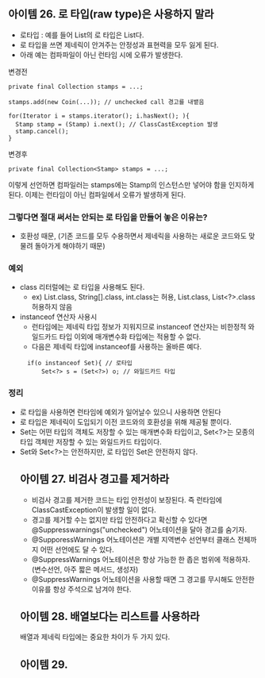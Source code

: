 
## 아이템 26. 로 타입(raw type)은 사용하지 말라
- 로타입 : 예를 들어 List<E>의 로 타입은 List다.
- 로 타입을 쓰면 제네릭이 안겨주는 안정성과 표현력을 모두 잃게 된다.
- 아래 예는 컴파파일이 아닌 런타임 시에 오류가 발생한다.

변경전 
```
private final Collection stamps = ...;

stamps.add(new Coin(...)); // unchecked call 경고를 내뱉음

for(Iterator i = stamps.iterator(); i.hasNext(); ){
  Stamp stamp = (Stamp) i.next(); // ClassCastException 발생
  stamp.cancel();
}
```

변경후
```
private final Collection<Stamp> stamps = ...;
```
이렇게 선언하면 컴파일러는 stamps에는 Stamp의 인스턴스만 넣어야 함을 인지하게 된다. 이제는 런타임이 아닌 컴파일에서 오류가 발생하게 된다.
  
### 그렇다면 절대 써서는 안되는 로 타입을 만들어 놓은 이유는?
- 호환성 때문, (기존 코드를 모두 수용하면서 제네릭을 사용하는 새로운 코드와도 맞물려 돌아가게 해야하기 때문)
  
### 예외
- class 리터럴에는 로 타입을 사용해도 된다. 
  - ex) List.class, String[].class, int.class는 허용, List<String>.class, List<?>.class 허용하지 않음
- instanceof 연산자 사용시
  - 런타임에는 제네릭 타입 정보가 지워지므로 instanceof 연산자는 비한정적 와일드카드 타입 이외에 매개변수화 타입에는 적용할 수 없다.
  - 다음은 제네릭 타입에 instanceof를 사용하는 올바른 예다.
  ```
    if(o instanceof Set){ // 로타입
        Set<?> s = (Set<?>) o; // 와일드카드 타입
  ```
### 정리
- 로 타입을 사용하면 런타임에 예외가 일어날수 있으니 사용하면 안된다
- 로 타입은 제네릭이 도입되기 이전 코드와의 호환성을 위해 제공될 뿐이다.
- Set<Object>는 어떤 타입의 객체도 저장할 수 있는 매개변수화 타입이고, Set<?>는 모종의 타입 객체만 저장할 수 있는 와일드카드 타입이다.
- Set<Object>와 Set<?>는 안전하지만, 로 타입인 Set은 안전하지 않다.


## 아이템 27. 비검사 경고를 제거하라
- 비검사 경고를 제거한 코드는 타입 안전성이 보장된다. 즉 런타임에 ClassCastException이 발생할 일이 없다.
- 경고를 제거할 수는 없지만 타입 안전하다고 확신할 수 있다면 @Suppresswarnings("unchecked") 어노테이션을 달아 경고를 숨기자.
- @SupporessWarnings 어노테이션은 개별 지역변수 선언부터 클래스 전체까지 어떤 선언에도 달 수 있다.
- @SuppressWarnings 어노테이션은 항상 가능한 한 좁은 범위에 적용하자.(변수선언, 아주 짧은 메서드, 생성자)
- @SuppressWarnings 어노테이션을 사용할 때면 그 경고를 무시해도 안전한 이유를 항상 주석으로 남겨야 한다.
  
  
## 아이템 28. 배열보다는 리스트를 사용하라
배열과 제네릭 타입에는 중요한 차이가 두 가지 있다.
  
  
## 아이템 29.
